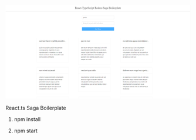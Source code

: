 ![alt text](https://github.com/kaanbayram/react-typescript-saga-boilerplate/blob/master/SAGA.png?raw=true)

React.ts Saga Boilerplate

1. npm install

2. npm start
